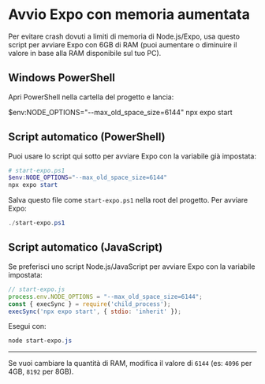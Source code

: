 # Avvio Expo con memoria aumentata

Per evitare crash dovuti a limiti di memoria di Node.js/Expo, usa questo script per avviare Expo con 6GB di RAM (puoi aumentare o diminuire il valore in base alla RAM disponibile sul tuo PC).

## Windows PowerShell

Apri PowerShell nella cartella del progetto e lancia:

$env:NODE_OPTIONS="--max_old_space_size=6144"
npx expo start

## Script automatico (PowerShell)

Puoi usare lo script qui sotto per avviare Expo con la variabile già impostata:

```powershell
# start-expo.ps1
$env:NODE_OPTIONS="--max_old_space_size=6144"
npx expo start
```

Salva questo file come `start-expo.ps1` nella root del progetto. Per avviare Expo:

```powershell
./start-expo.ps1
```

## Script automatico (JavaScript)

Se preferisci uno script Node.js/JavaScript per avviare Expo con la variabile impostata:

```js
// start-expo.js
process.env.NODE_OPTIONS = "--max_old_space_size=6144";
const { execSync } = require('child_process');
execSync('npx expo start', { stdio: 'inherit' });
```

Esegui con:

```powershell
node start-expo.js
```

---

Se vuoi cambiare la quantità di RAM, modifica il valore di `6144` (es: `4096` per 4GB, `8192` per 8GB).
